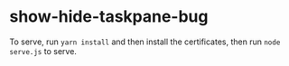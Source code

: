 # show-hide-taskpane-bug

To serve, run `yarn install` and then install the certificates, then run `node serve.js` to serve.
